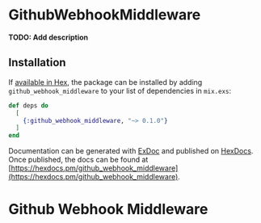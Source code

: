 # GithubWebhookMiddleware

**TODO: Add description**

## Installation

If [available in Hex](https://hex.pm/docs/publish), the package can be installed
by adding `github_webhook_middleware` to your list of dependencies in `mix.exs`:

```elixir
def deps do
  [
    {:github_webhook_middleware, "~> 0.1.0"}
  ]
end
```

Documentation can be generated with [ExDoc](https://github.com/elixir-lang/ex_doc)
and published on [HexDocs](https://hexdocs.pm). Once published, the docs can
be found at [https://hexdocs.pm/github_webhook_middleware](https://hexdocs.pm/github_webhook_middleware).

# Github Webhook Middleware
